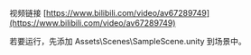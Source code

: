 视频链接 [https://www.bilibili.com/video/av67289749](https://www.bilibili.com/video/av67289749)

若要运行，先添加 Assets\Scenes\SampleScene.unity 到场景中。
